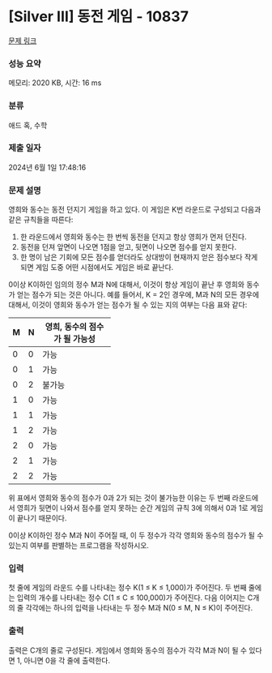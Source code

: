 # [Silver III] 동전 게임 - 10837 

[문제 링크](https://www.acmicpc.net/problem/10837) 

### 성능 요약

메모리: 2020 KB, 시간: 16 ms

### 분류

애드 혹, 수학

### 제출 일자

2024년 6월 1일 17:48:16

### 문제 설명

<p>영희와 동수는 동전 던지기 게임을 하고 있다. 이 게임은 K번 라운드로 구성되고 다음과 같은 규칙들을 따른다:</p>

<ol>
	<li>한 라운드에서 영희와 동수는 한 번씩 동전을 던지고 항상 영희가 먼저 던진다. </li>
	<li>동전을 던져 앞면이 나오면 1점을 얻고, 뒷면이 나오면 점수를 얻지 못한다. </li>
	<li>한 명이 남은 기회에 모든 점수를 얻더라도 상대방이 현재까지 얻은 점수보다 작게 되면 게임 도중 어떤 시점에서도 게임은 바로 끝난다. </li>
</ol>

<p>0이상 K이하인 임의의 정수 M과 N에 대해서, 이것이 항상 게임이 끝난 후 영희와 동수가 얻는 점수가 되는 것은 아니다. 예를 들어서, K = 2인 경우에, M과 N의 모든 경우에 대해서, 이것이 영희와 동수가 얻는 점수가 될 수 있는 지의 여부는 다음 표와 같다:</p>

<table class="table table-bordered" style="width:40%">
	<thead>
		<tr>
			<th>M</th>
			<th>N</th>
			<th>영희, 동수의 점수가 될 가능성</th>
		</tr>
	</thead>
	<tbody>
		<tr>
			<td>0</td>
			<td>0</td>
			<td>가능</td>
		</tr>
		<tr>
			<td>0</td>
			<td>1</td>
			<td>가능</td>
		</tr>
		<tr>
			<td>0</td>
			<td>2</td>
			<td>불가능</td>
		</tr>
		<tr>
			<td>1</td>
			<td>0</td>
			<td>가능</td>
		</tr>
		<tr>
			<td>1</td>
			<td>1</td>
			<td>가능</td>
		</tr>
		<tr>
			<td>1</td>
			<td>2</td>
			<td>가능</td>
		</tr>
		<tr>
			<td>2</td>
			<td>0</td>
			<td>가능</td>
		</tr>
		<tr>
			<td>2</td>
			<td>1</td>
			<td>가능</td>
		</tr>
		<tr>
			<td>2</td>
			<td>2</td>
			<td>가능</td>
		</tr>
	</tbody>
</table>

<p>위 표에서 영희와 동수의 점수가 0과 2가 되는 것이 불가능한 이유는 두 번째 라운드에서 영희가 뒷면이 나와서 점수를 얻지 못하는 순간 게임의 규칙 3에 의해서 0과 1로 게임이 끝나기 때문이다. </p>

<p>0이상 K이하인 정수 M과 N이 주어질 때, 이 두 정수가 각각 영희와 동수의 점수가 될 수 있는지 여부를 판별하는 프로그램을 작성하시오.</p>

### 입력 

 <p>첫 줄에 게임의 라운드 수를 나타내는 정수 K(1 ≤ K ≤ 1,000)가 주어진다. 두 번째 줄에는 입력의 개수를 나타내는 정수 C(1 ≤ C ≤ 100,000)가 주어진다. 다음 이어지는 C개의 줄 각각에는 하나의 입력을 나타내는 두 정수 M과 N(0 ≤ M, N ≤ K)이 주어진다. </p>

### 출력 

 <p>출력은 C개의 줄로 구성된다. 게임에서 영희와 동수의 점수가 각각 M과 N이 될 수 있다면 1, 아니면 0을 각 줄에 출력한다. </p>

